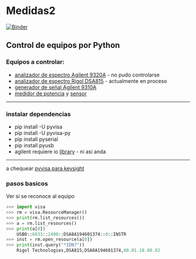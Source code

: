 # Medidas2

[![Binder](https://mybinder.org/badge_logo.svg)](https://mybinder.org/v2/gh/ingenieriaam/medidas2/master)


## Control de equipos por Python

### Equipos a controlar:
 * [analizador de espectro Agilent 9320A](https://www.keysight.com/en/pd-817002-pn-N9320A/rf-spectrum-analyzer-9-khz-3-ghz?cc=US&lc=eng) - no pudo controlarse
 * [analizador de espectro Rigol DSA815](https://beyondmeasure.rigoltech.com/acton/attachment/1579/f-06f0/1/-/-/-/-/dsa800programpdf.pdf) - actualmente en proceso 
 * [generador de señal Agilent 9310A](https://www.keysight.com/en/pdx-x202262-pn-N9310A/rf-signal-generator-9-khz-to-3-ghz?cc=AR&lc=eng)
 * [medidor de potencia](https://www.anritsu.com/en-US/test-measurement/products/ml2487b) y [sensor](https://www.bellnw.com/manufacturer/Anritsu/MA2472D.htm)
___

### instalar dependencias
- pip install -U pyvisa
- pip install -U pyvisa-py
- pip install pyserial
- pip install pyusb
- agilent requiere io [library](https://www.keysight.com/main/software.jspx?ckey=2175637&nid=-33330.977662&cc=eng&lc=eng) - ni asi anda

---

a chequear [pyvisa para keysight](http://na.support.keysight.com/fieldfox/help/Programming/webhelp/Examples/Python_Example.htm)

### pasos basicos

Ver si se reconoce al equipo

```py
>>> import visa
>>> rm = visa.ResourceManager()
>>> print(rm.list_resources())
>>> a = rm.list_resources()
>>> print(a[0])
	USB0::6833::2400::DSA8A194601374::0::INSTR
>>> inst = rm.open_resource(a[0])
>>> print(inst.query("*IDN?"))
	Rigol Technologies,DSA815,DSA8A194601374,00.01.18.00.02

```
